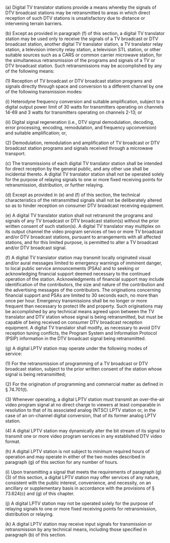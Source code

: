 (a) Digital TV translator stations provide a means whereby the signals of DTV broadcast stations may be retransmitted to areas in which direct reception of such DTV stations is unsatisfactory due to distance or intervening terrain barriers.

(b) Except as provided in paragraph (f) of this section, a digital TV translator station may be used only to receive the signals of a TV broadcast or DTV broadcast station, another digital TV translator station, a TV translator relay station, a television intercity relay station, a television STL station, or other suitable sources such as a CARS or common carrier microwave station, for the simultaneous retransmission of the programs and signals of a TV or DTV broadcast station. Such retransmissions may be accomplished by any of the following means:

(1) Reception of TV broadcast or DTV broadcast station programs and signals directly through space and conversion to a different channel by one of the following transmission modes:

(i) Heterodyne frequency conversion and suitable amplification, subject to a digital output power limit of 30 watts for transmitters operating on channels 14-69 and 3 watts for transmitters operating on channels 2-13; or

(ii) Digital signal regeneration (i.e., DTV signal demodulation, decoding, error processing, encoding, remodulation, and frequency upconversion) and suitable amplification; or,

(2) Demodulation, remodulation and amplification of TV broadcast or DTV broadcast station programs and signals received through a microwave transport.

(c) The transmissions of each digital TV translator station shall be intended for direct reception by the general public, and any other use shall be incidental thereto. A digital TV translator station shall not be operated solely for the purpose of relaying signals to one or more fixed receiving points for retransmission, distribution, or further relaying.

(d) Except as provided in (e) and (f) of this section, the technical characteristics of the retransmitted signals shall not be deliberately altered so as to hinder reception on consumer DTV broadcast receiving equipment.

(e) A digital TV translator station shall not retransmit the programs and signals of any TV broadcast or DTV broadcast station(s) without the prior written consent of such station(s). A digital TV translator may multiplex on its output channel the video program services of two or more TV broadcast and/or DTV broadcast stations, pursuant to arrangements with all affected stations, and for this limited purpose, is permitted to alter a TV broadcast and/or DTV broadcast signal.

(f) A digital TV translator station may transmit locally originated visual and/or aural messages limited to emergency warnings of imminent danger, to local public service announcements (PSAs) and to seeking or acknowledging financial support deemed necessary to the continued operation of the station. Acknowledgments of financial support may include identification of the contributors, the size and nature of the contribution and the advertising messages of the contributors. The originations concerning financial support and PSAs are limited to 30 seconds each, no more than once per hour. Emergency transmissions shall be no longer or more frequent than necessary to protect life and property. Such originations may be accomplished by any technical means agreed upon between the TV translator and DTV station whose signal is being retransmitted, but must be capable of being received on consumer DTV broadcast reception equipment. A digital TV translator shall modify, as necessary to avoid DTV reception tuning conflicts, the Program System and Information Protocol (PSIP) information in the DTV broadcast signal being retransmitted.

(g) A digital LPTV station may operate under the following modes of service:

(1) For the retransmission of programming of a TV broadcast or DTV broadcast station, subject to the prior written consent of the station whose signal is being retransmitted;
              

(2) For the origination of programming and commercial matter as defined in § 74.701(l).

(3) Whenever operating, a digital LPTV station must transmit an over-the-air video program signal at no direct charge to viewers at least comparable in resolution to that of its associated analog (NTSC) LPTV station or, in the case of an on-channel digital conversion, that of its former analog LPTV station.

(4) A digital LPTV station may dynamically alter the bit stream of its signal to transmit one or more video program services in any established DTV video format.

(h) A digital LPTV station is not subject to minimum required hours of operation and may operate in either of the two modes described in paragraph (g) of this section for any number of hours.

(i) Upon transmitting a signal that meets the requirements of paragraph (g)(3) of this section, a digital LPTV station may offer services of any nature, consistent with the public interest, convenience, and necessity, on an ancillary or supplementary basis in accordance with the provisions of § 73.624(c) and (g) of this chapter.

(j) A digital LPTV station may not be operated solely for the purpose of relaying signals to one or more fixed receiving points for retransmission, distribution or relaying.

(k) A digital LPTV station may receive input signals for transmission or retransmission by any technical means, including those specified in paragraph (b) of this section.

